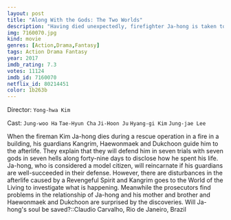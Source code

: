 ```yaml
---
layout: post
title: "Along With the Gods: The Two Worlds"
description: "Having died unexpectedly, firefighter Ja-hong is taken to the afterlife by 3 afterlife guardians. Only when he passes 7 trials over 49 days and proves he was innocent in human life, he's able to reincarnate, and his 3 afterlife guardians are by his side to defend him in trial..."
img: 7160070.jpg
kind: movie
genres: [Action,Drama,Fantasy]
tags: Action Drama Fantasy 
year: 2017
imdb_rating: 7.3
votes: 11124
imdb_id: 7160070
netflix_id: 80214451
color: 1b263b
---
```

Director: `Yong-hwa Kim`  

Cast: `Jung-woo Ha` `Tae-Hyun Cha` `Ji-Hoon Ju` `Hyang-gi Kim` `Jung-jae Lee` 

When the fireman Kim Ja-hong dies during a rescue operation in a fire in a building, his guardians Kangrim, Haewonmaek and Dukchoon guide him to the afterlife. They explain that they will defend him in seven trials with seven gods in seven hells along forty-nine days to disclose how he spent his life. Ja-hong, who is considered a model citizen, will reincarnate if his guardians are well-succeeded in their defense. However, there are disturbances in the afterlife caused by a Revengeful Spirit and Kangrim goes to the World of the Living to investigate what is happening. Meanwhile the prosecutors find problems in the relationship of Ja-hong and his mother and brother and Haewonmaek and Dukchoon are surprised by the discoveries. Will Ja-hong's soul be saved?::Claudio Carvalho, Rio de Janeiro, Brazil